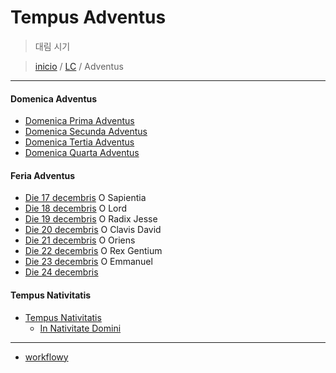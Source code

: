 # Tempus Adventus
> 대림 시기  
  
> [inicio](../README.md) / [LC](../LC.md) / Adventus  

----

#### Domenica Adventus

* [Domenica Prima Adventus](./adventus/A01.md)
* [Domenica Secunda Adventus](./adventus/A02.md)
* [Domenica Tertia Adventus](./adventus/A03.md)
* [Domenica Quarta Adventus](./adventus/A04.md)

#### Feria Adventus
 
* [Die 17 decembris](./) O Sapientia
* [Die 18 decembris](./) O Lord
* [Die 19 decembris]() O Radix Jesse
* [Die 20 decembris]() O Clavis David
* [Die 21 decembris]() O Oriens
* [Die 22 decembris]() O Rex Gentium
* [Die 23 decembris]() O Emmanuel
* [Die 24 decembris]()


#### Tempus Nativitatis
* [Tempus Nativitatis](./LN.md)
	* [In Nativitate Domini]()

----

* [workflowy](https://workflowy.com/s/tempus-adventus/gXIb6iL9zKoN1vLs)
